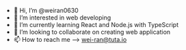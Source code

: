 - 👋 Hi, I’m @weiran0630
- 👀 I’m interested in web developing
- 🌱 I’m currently learning React and Node.js with TypeScript
- 💞️ I’m looking to collaborate on creating web application
- 📫 How to reach me --> wei-ran@tuta.io

<!---
weiran0630/weiran0630 is a ✨ special ✨ repository because its `README.md` (this file) appears on your GitHub profile.
You can click the Preview link to take a look at your changes.
--->
